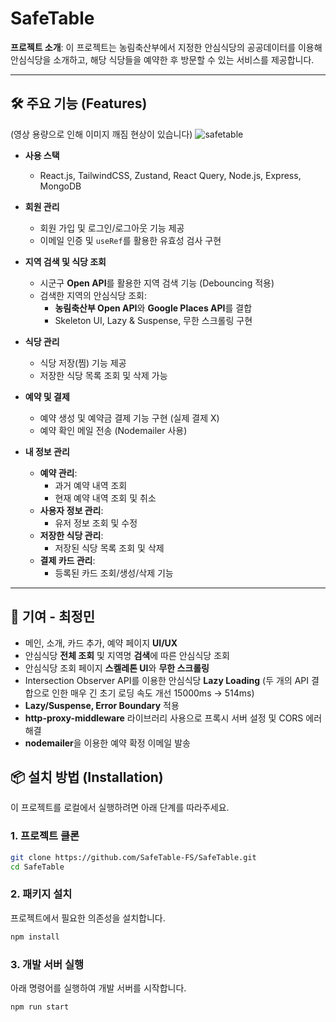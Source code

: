 # SafeTable

**프로젝트 소개**: 이 프로젝트는 농림축산부에서 지정한 안심식당의 공공데이터를 이용해 안심식당을 소개하고, 해당 식당들을 예약한 후 방문할 수 있는 서비스를 제공합니다. 

---

## 🛠️ 주요 기능 (Features)

(영상 용량으로 인해 이미지 깨짐 현상이 있습니다)
![safetable](https://github.com/user-attachments/assets/55c5d559-63d2-48ae-adec-702a646818e7)

- **사용 스택**

  - React.js, TailwindCSS, Zustand, React Query, Node.js, Express, MongoDB

- **회원 관리**
  - 회원 가입 및 로그인/로그아웃 기능 제공
  - 이메일 인증 및 `useRef`를 활용한 유효성 검사 구현

- **지역 검색 및 식당 조회**
  - 시군구 **Open API**를 활용한 지역 검색 기능 (Debouncing 적용)
  - 검색한 지역의 안심식당 조회:
    - **농림축산부 Open API**와 **Google Places API**를 결합
    - Skeleton UI, Lazy & Suspense, 무한 스크롤링 구현

- **식당 관리**
  - 식당 저장(찜) 기능 제공
  - 저장한 식당 목록 조회 및 삭제 가능

- **예약 및 결제**
  - 예약 생성 및 예약금 결제 기능 구현 (실제 결제 X)
  - 예약 확인 메일 전송 (Nodemailer 사용)

- **내 정보 관리**
  - **예약 관리**:
    - 과거 예약 내역 조회
    - 현재 예약 내역 조회 및 취소
  - **사용자 정보 관리**:
    - 유저 정보 조회 및 수정
  - **저장한 식당 관리**:
    - 저장된 식당 목록 조회 및 삭제
  - **결제 카드 관리**:
    - 등록된 카드 조회/생성/삭제 기능

---

## 📍 기여 - 최정민

- 메인, 소개, 카드 추가, 예약 페이지 **UI/UX**
- 안심식당 **전체 조회** 및 지역명 **검색**에 따른 안심식당 조회
- 안심식당 조회 페이지 **스켈레톤 UI**와 **무한 스크롤링**
- Intersection Observer API를 이용한 안심식당 **Lazy Loading** (두 개의 API 결합으로 인한 매우 긴 초기 로딩 속도 개선 15000ms → 514ms)
- **Lazy/Suspense, Error Boundary** 적용
- **http-proxy-middleware** 라이브러리 사용으로 프록시 서버 설정 및 CORS 에러 해결
- **nodemailer**을 이용한 예약 확정 이메일 발송
  

## 📦 설치 방법 (Installation)

이 프로젝트를 로컬에서 실행하려면 아래 단계를 따라주세요.

### 1. 프로젝트 클론

```bash
git clone https://github.com/SafeTable-FS/SafeTable.git
cd SafeTable
```

### 2. 패키지 설치

프로젝트에서 필요한 의존성을 설치합니다.

```bash
npm install
```

### 3. 개발 서버 실행

아래 명령어를 실행하여 개발 서버를 시작합니다.

```bash
npm run start
```
